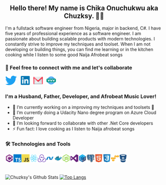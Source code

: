 <!-- <p align="center"><img class="content-img" src="https://res.cloudinary.com/dcgwltbei/image/upload/v1579399709/painted_img.jpg" alt="passport" height="148px" width="148px" style="border-radius:50%"></p> -->

<h2 align='center'>Hello there! My name is Chika Onuchukwu aka Chuzksy. 👋🤓</h2>

<p>I'm a fullstack software engineer from Nigeria, major in backend, C#. I have five years of professional experience as a software engineer. I am passionate about building scalable products with modern technologies. I constantly strive to improve my techniques and toolset. When I am not developing or building things, you can find me learning or in the kitchen cooking while I listen to some good Naija Afrobeat songs</p>

<h3>👯 Feel free to connect with me and let's collaborate </h3>

<p>
<a href="https://twitter.com/chuzksy"><img height="30" src="https://github.com/chuzksy-codeactive/chuzksy-codeactive/blob/master/assets/twitter-original.svg"></a>&nbsp;&nbsp;
<a href="https://www.linkedin.com/in/onuchukwu-chika/"><img height="30" src="https://github.com/chuzksy-codeactive/chuzksy-codeactive/blob/master/assets/linkedin-original.svg"></a>&nbsp;&nbsp;
<a href="mailto:chuzksy@gmail.com"><img height="30" src="https://github.com/chuzksy-codeactive/chuzksy-codeactive/blob/master/assets/gmail.svg"></a>&nbsp;&nbsp;
<a href="https://www.chuzksy.com"><img height="30" src="https://github.com/chuzksy-codeactive/chuzksy-codeactive/blob/master/assets/www.svg"></a>
</p>

<h3>I'm a Husband, Father, Developer, and Afrobeat Music Lover!</h3>

- 🔭 I’m currently working on a improving my techniques and toolsets 🤣
- 🌱 I’m currently doing a Udacity Nano degree program on Azure Cloud Developer
- 👯 I’m looking forward to collaborate with other .Net Core developers
- ⚡ Fun fact: I love cooking as I listen to Naija afrobeat songs

<h3>🛠️ Technologies and Tools</h3>
<p>
    <img align="left" alt="CSharp" width="26px" src="https://github.com/chuzksy-codeactive/chuzksy-codeactive/blob/master/assets/csharp-original.svg" />&nbsp;
    <img align="left" alt="Typscript" width="26px" src="https://github.com/chuzksy-codeactive/chuzksy-codeactive/blob/master/assets/typescript-original.svg" />&nbsp;
    <img align="left" alt="Javascript" width="26px" src="https://github.com/chuzksy-codeactive/chuzksy-codeactive/blob/master/assets/javascript-original.svg" />&nbsp;
    <img align="left" alt="React" width="26px" src="https://github.com/chuzksy-codeactive/chuzksy-codeactive/blob/master/assets/react-original.svg" />&nbsp;
    <img align="left" alt="Redux" width="26px" src="https://github.com/chuzksy-codeactive/chuzksy-codeactive/blob/master/assets/redux-original.svg" />&nbsp;
    <img align="left" alt="DotNet" width="26px" src="https://github.com/chuzksy-codeactive/chuzksy-codeactive/blob/master/assets/dot-net-original.svg" />&nbsp;
    <img align="left" alt="Docker" width="26px" src="https://github.com/chuzksy-codeactive/chuzksy-codeactive/blob/master/assets/docker-original.svg" />&nbsp;
    <img align="left" alt="NodeJS" width="26px" src="https://github.com/chuzksy-codeactive/chuzksy-codeactive/blob/master/assets/nodejs-original.svg" />&nbsp;
    <img align="left" alt="VisualStudio" width="26px" src="https://github.com/chuzksy-codeactive/chuzksy-codeactive/blob/master/assets/visualstudio-plain.svg" />&nbsp;
    <img align="left" alt="Sequelize" width="26px" src="https://github.com/chuzksy-codeactive/chuzksy-codeactive/blob/master/assets/sequelize-original.svg" />&nbsp;
    <img align="left" alt="Postgres" width="26px" src="https://github.com/chuzksy-codeactive/chuzksy-codeactive/blob/master/assets/postgresql-original.svg" />&nbsp;
    <img align="left" alt="HTML5" width="26px" src="https://github.com/chuzksy-codeactive/chuzksy-codeactive/blob/master/assets/html5-original.svg" />&nbsp;
    <img align="left" alt="CSS3" width="26px" src="https://github.com/chuzksy-codeactive/chuzksy-codeactive/blob/master/assets/css3-original.svg" />&nbsp;
    <img align="left" alt="AWS" width="26px" src="https://github.com/chuzksy-codeactive/chuzksy-codeactive/blob/master/assets/amazonwebservices-original.svg" />&nbsp;
    <img align="left" alt="BitBucket" width="26px" src="https://github.com/chuzksy-codeactive/chuzksy-codeactive/blob/master/assets/bitbucket-original.svg" />&nbsp;
    <br />
    <br />
</p>


![Chuzksy's Github Stats](https://github-readme-stats.vercel.app/api?username=chuzksy-codeactive&count_private=true&show_icons=true&theme=radical)
[![Top Langs](https://github-readme-stats.vercel.app/api/top-langs/?username=chuzksy-codeactive&layout=compact)](https://github.com/chuzksy-codeactive)
<!--
**chuzksy-codeactive/chuzksy-codeactive** is a ✨ _special_ ✨ repository because its `README.md` (this file) appears on your GitHub profile.

Here are some ideas to get you started:

- 🔭 I’m currently working on ...
- 🌱 I’m currently learning ...
- 👯 I’m looking to collaborate on ...
- 🤔 I’m looking for help with ...
- 💬 Ask me about ...
- 📫 How to reach me: ...
- 😄 Pronouns: ...
- ⚡ Fun fact: ...
-->
